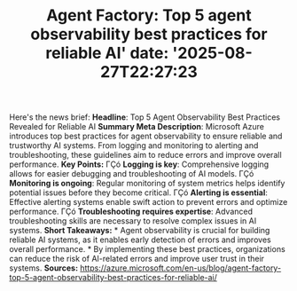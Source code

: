 ﻿---
title: "Agent Factory: Top 5 agent observability best practices for reliable AI'
date: '2025-08-27T22:27:23"
category: "Markets"
summary: ""
slug: "agent factory top 5 agent observability best practices for r"
source_urls:
  - "https://azure.microsoft.com/en-us/blog/agent-factory-top-5-agent-observability-best-practices-for-reliable-ai/"
seo:
  title: "Agent Factory: Top 5 agent observability best practices for reliable AI | Hash n Hedge'
  description: '"
  keywords: ["news", "markets", "brief"]
---
Here's the news brief:  **Headline**: Top 5 Agent Observability Best Practices Revealed for Reliable AI  **Summary Meta Description**: Microsoft Azure introduces top best practices for agent observability to ensure reliable and trustworthy AI systems. From logging and monitoring to alerting and troubleshooting, these guidelines aim to reduce errors and improve overall performance.  **Key Points:**  ΓÇó **Logging is key**: Comprehensive logging allows for easier debugging and troubleshooting of AI models. ΓÇó **Monitoring is ongoing**: Regular monitoring of system metrics helps identify potential issues before they become critical. ΓÇó **Alerting is essential**: Effective alerting systems enable swift action to prevent errors and optimize performance. ΓÇó **Troubleshooting requires expertise**: Advanced troubleshooting skills are necessary to resolve complex issues in AI systems.  **Short Takeaways:**  * Agent observability is crucial for building reliable AI systems, as it enables early detection of errors and improves overall performance.  * By implementing these best practices, organizations can reduce the risk of AI-related errors and improve user trust in their systems.  **Sources:** https://azure.microsoft.com/en-us/blog/agent-factory-top-5-agent-observability-best-practices-for-reliable-ai/ 
